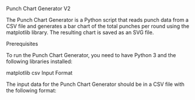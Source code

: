 Punch Chart Generator V2

The Punch Chart Generator is a Python script that reads punch data from a CSV file and generates a bar chart of the total punches per round using the matplotlib library. The resulting chart is saved as an SVG file.

Prerequisites

To run the Punch Chart Generator, you need to have Python 3 and the following libraries installed:

matplotlib
csv
Input Format

The input data for the Punch Chart Generator should be in a CSV file with the following format:
